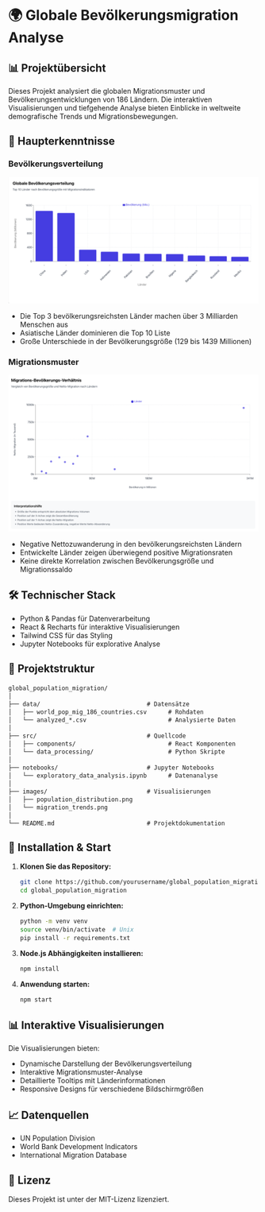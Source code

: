 # 🌍 Globale Bevölkerungsmigration Analyse

## 📊 Projektübersicht
Dieses Projekt analysiert die globalen Migrationsmuster und Bevölkerungsentwicklungen von 186 Ländern. Die interaktiven Visualisierungen und tiefgehende Analyse bieten Einblicke in weltweite demografische Trends und Migrationsbewegungen.

## 🎯 Haupterkenntnisse

### Bevölkerungsverteilung
![Bevölkerungsverteilung](./images/population_distribution.png)
- Die Top 3 bevölkerungsreichsten Länder machen über 3 Milliarden Menschen aus
- Asiatische Länder dominieren die Top 10 Liste
- Große Unterschiede in der Bevölkerungsgröße (129 bis 1439 Millionen)

### Migrationsmuster
![Migrationstrends](./images/migration_trends.png)
- Negative Nettozuwanderung in den bevölkerungsreichsten Ländern
- Entwickelte Länder zeigen überwiegend positive Migrationsraten
- Keine direkte Korrelation zwischen Bevölkerungsgröße und Migrationssaldo

## 🛠 Technischer Stack
- Python & Pandas für Datenverarbeitung
- React & Recharts für interaktive Visualisierungen
- Tailwind CSS für das Styling
- Jupyter Notebooks für explorative Analyse

## 📂 Projektstruktur
```
global_population_migration/
│
├── data/                              # Datensätze
│   ├── world_pop_mig_186_countries.csv      # Rohdaten
│   └── analyzed_*.csv                       # Analysierte Daten
│
├── src/                               # Quellcode
│   ├── components/                          # React Komponenten
│   └── data_processing/                     # Python Skripte
│
├── notebooks/                         # Jupyter Notebooks
│   └── exploratory_data_analysis.ipynb      # Datenanalyse
│
├── images/                            # Visualisierungen
│   ├── population_distribution.png
│   └── migration_trends.png
│
└── README.md                          # Projektdokumentation
```

## 🚀 Installation & Start

1. **Klonen Sie das Repository:**
   ```bash
   git clone https://github.com/yourusername/global_population_migration.git
   cd global_population_migration
   ```

2. **Python-Umgebung einrichten:**
   ```bash
   python -m venv venv
   source venv/bin/activate  # Unix
   pip install -r requirements.txt
   ```

3. **Node.js Abhängigkeiten installieren:**
   ```bash
   npm install
   ```

4. **Anwendung starten:**
   ```bash
   npm start
   ```

## 📊 Interaktive Visualisierungen

Die Visualisierungen bieten:
- Dynamische Darstellung der Bevölkerungsverteilung
- Interaktive Migrationsmuster-Analyse
- Detaillierte Tooltips mit Länderinformationen
- Responsive Designs für verschiedene Bildschirmgrößen

## 📈 Datenquellen
- UN Population Division
- World Bank Development Indicators
- International Migration Database

## 📝 Lizenz
Dieses Projekt ist unter der MIT-Lizenz lizenziert.